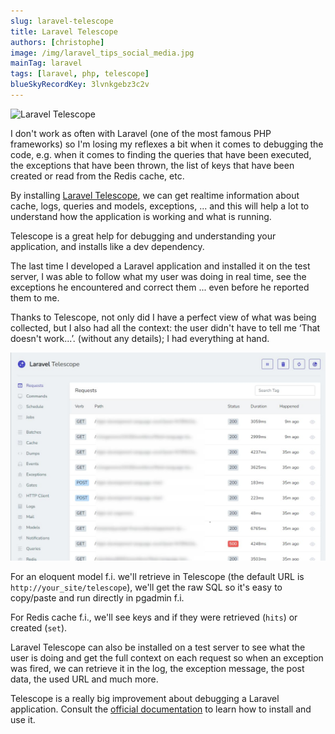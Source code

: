 ```yaml
---
slug: laravel-telescope
title: Laravel Telescope
authors: [christophe]
image: /img/laravel_tips_social_media.jpg
mainTag: laravel
tags: [laravel, php, telescope]
blueSkyRecordKey: 3lvnkgebz3c2v
---
```

![Laravel Telescope](/img/laravel_tips_banner.jpg)

I don't work as often with Laravel (one of the most famous PHP frameworks) so I'm losing my reflexes a bit when it comes to debugging the code, e.g. when it comes to finding the queries that have been executed, the exceptions that have been thrown, the list of keys that have been created or read from the Redis cache, etc.

By installing [Laravel Telescope](https://laravel.com/docs/master/telescope), we can get realtime information about cache, logs, queries and models, exceptions, ... and this will help a lot to understand how the application is working and what is running.

Telescope is a great help for debugging and understanding your application, and installs like a dev dependency.

The last time I developed a Laravel application and installed it on the test server, I was able to follow what my user was doing in real time, see the exceptions he encountered and correct them ... even before he reported them to me.

Thanks to Telescope, not only did I have a perfect view of what was being collected, but I also had all the context: the user didn't have to tell me ‘That doesn't work...’. (without any details); I had everything at hand.

<!-- truncate -->

![Dashboard](./images/telescope-dashboard.jpg)

For an eloquent model f.i. we'll retrieve in Telescope (the default URL is `http://your_site/telescope`), we'll get the raw SQL so it's easy to copy/paste and run directly in pgadmin f.i.

For Redis cache f.i., we'll see keys and if they were retrieved (`hits`) or created (`set`).

Laravel Telescope can also be installed on a test server to see what the user is doing and get the full context on each request so when an exception was fired, we can retrieve it in the log, the exception message, the post data, the used URL and much more.

Telescope is a really big improvement about debugging a Laravel application. Consult the [official documentation](https://laravel.com/docs/master/telescope) to learn how to install and use it.
